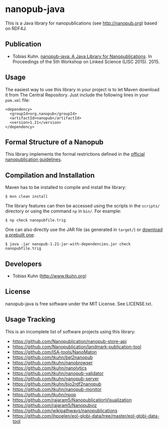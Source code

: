 nanopub-java
============

This is a Java library for nanopublications (see http://nanopub.org) based on
RDF4J.


Publication
-----------

- Tobias Kuhn.  [nanopub-java: A Java Library for
  Nanopublications](http://arxiv.org/pdf/1508.04977.pdf). In Proceedings of the
  5th Workshop on Linked Science (LISC 2015). 2015.


Usage
-----

The easiest way to use this library in your project is to let Maven download it
from The Central Repository. Just include the following lines in your `pom.xml`
file:

    <dependency>
      <groupId>org.nanopub</groupId>
      <artifactId>nanopub</artifactId>
      <version>1.21</version>
    </dependency>


Formal Structure of a Nanopub
-----------------------------

This library implements the formal restrictions defined in the [official
nanopublication guidelines](http://nanopub.org/guidelines/working_draft/).


Compilation and Installation
----------------------------

Maven has to be installed to compile and install the library:

    $ mvn clean install

The library features can then be accessed using the scripts in the `scripts/`
directory or using the command `np` in `bin/`. For example:

    $ np check nanopubfile.trig

One can also directly use the JAR file (as generated in `target/`) or [download
a prebuilt one](https://github.com/Nanopublication/nanopub-java/releases):

    $ java -jar nanopub-1.21-jar-with-dependencies.jar check nanopubfile.trig


Developers
----------

- Tobias Kuhn (http://www.tkuhn.org)


License
-------

nanopub-java is free software under the MIT License. See LICENSE.txt.


Usage Tracking
--------------

This is an incomplete list of software projects using this library:

- https://github.com/Nanopublication/nanopub-store-api
- https://github.com/Nanopublication/landmark-publication-tool
- https://github.com/ISA-tools/NanoMaton
- https://github.com/tkuhn/bel2nanopub
- https://github.com/tkuhn/nanobrowser
- https://github.com/tkuhn/nanolytics
- https://github.com/tkuhn/nanopub-validator
- https://github.com/tkuhn/nanopub-server
- https://github.com/tkuhn/bio2rdf2nanopub
- https://github.com/tkuhn/nanopub-monitor
- https://github.com/tkuhn/npop
- https://github.com/rajaram5/NanopublicationVisualization
- https://github.com/rajaram5/Nanopubviz
- https://github.com/wikipathways/nanopublications
- https://github.com/jhpoelen/eol-globi-data/tree/master/eol-globi-data-tool

